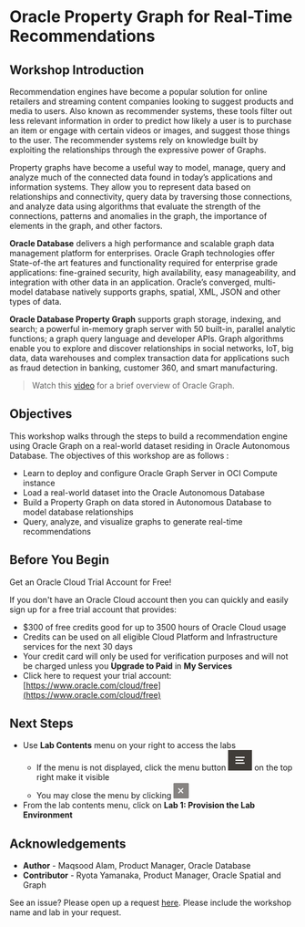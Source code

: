 # Oracle Property Graph for Real-Time Recommendations

## Workshop Introduction

Recommendation engines have become a popular solution for online retailers and streaming content companies looking to suggest products and media to users. Also known as recommender systems, these tools filter out less relevant information in order to predict how likely a user is to purchase an item or engage with certain videos or images, and suggest those things to the user. The recommender systems rely on knowledge built by exploiting the relationships through the expressive power of Graphs.

Property graphs have become a useful way to model, manage, query and analyze much of the connected data found in today’s applications and information systems. They allow you to represent data based on relationships and connectivity, query data by traversing those connections, and analyze data using algorithms that evaluate the strength of the connections, patterns and anomalies in the graph, the importance of elements in the graph, and other factors.

**Oracle Database** delivers a high performance and scalable graph data management platform for enterprises. Oracle Graph technologies offer State-of-the art features and functionality required for enterprise grade applications: fine-grained security, high availability, easy manageability, and integration with other data in an application. Oracle’s converged, multi-model database natively supports graphs, spatial, XML, JSON and other types of data.

**Oracle Database Property Graph** supports graph storage, indexing, and search; a powerful in-memory graph server with 50 built-in, parallel analytic functions; a graph query language and developer APIs. Graph algorithms enable you to explore and discover relationships in social networks, IoT, big data, data warehouses and complex transaction data for applications such as fraud detection in banking, customer 360, and smart manufacturing.

>Watch this [video](https://www.youtube.com/watch?v=-DYVgYJPbQA) for a brief overview of Oracle Graph.

## Objectives

This workshop walks through the steps to build a recommendation engine using Oracle Graph on a real-world dataset residing in Oracle Autonomous Database. The objectives of this workshop are as follows :

- Learn to deploy and configure Oracle Graph Server in OCI Compute instance
- Load a real-world dataset into the Oracle Autonomous Database
- Build a Property Graph on data stored in Autonomous Database to model database relationships
- Query, analyze, and visualize graphs to generate real-time recommendations

## Before You Begin

Get an Oracle Cloud Trial Account for Free!

If you don't have an Oracle Cloud account then you can quickly and easily sign up for a free trial account that provides:

- $300 of free credits good for up to 3500 hours of Oracle Cloud usage
- Credits can be used on all eligible Cloud Platform and Infrastructure services for the next 30 days
- Your credit card will only be used for verification purposes and will not be charged unless you **Upgrade to Paid** in **My Services**
- Click here to request your trial account: [https://www.oracle.com/cloud/free](https://www.oracle.com/cloud/free)

## Next Steps

- Use **Lab Contents** menu on your right to access the labs
    - If the menu is not displayed, click the menu button ![](./images/menu-button.png) on the top right  make it visible
    - You may close the menu by clicking ![](./images/menu-close.png "")
- From the lab contents menu, click on **Lab 1: Provision the Lab Environment**

## Acknowledgements

- **Author** - Maqsood Alam, Product Manager, Oracle Database
- **Contributor** - Ryota Yamanaka, Product Manager, Oracle Spatial and Graph

See an issue? Please open up a request [here](https://github.com/oracle/learning-library/issues). Please include the workshop name and lab in your request.
